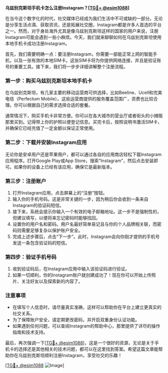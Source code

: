 **乌兹别克斯坦手机卡怎么注册Instagram？[[TG💪+ @esim1088](https://t.me/s/esim1088)]**

在当今这个数字化的时代，社交媒体已经成为我们生活中不可或缺的一部分。无论是分享生活点滴、获取资讯，还是拓展社交圈，Instagram都是许多人首选的平台之一。然而，对于身处海外尤其是像乌兹别克斯坦这样的国家的用户来说，注册Instagram可能会遇到一些小麻烦。今天，我们就来聊聊如何在乌兹别克斯坦使用本地手机卡成功注册Instagram。

首先，我们需要明确一点：要注册Instagram，你需要一部能正常上网的智能手机，以及一张有效的本地SIM卡。这张SIM卡将为你提供网络连接，并且是验证账号的重要工具。接下来，我们将一步步详细讲解整个注册流程。

### 第一步：购买乌兹别克斯坦本地手机卡

在乌兹别克斯坦，有几家主要的移动运营商可供选择，比如Beeline、Ucell和完美电信（Perfectum Mobile）。这些运营商提供的服务覆盖范围广，资费也比较合理。你可以根据自己的需求选择合适的套餐。

通常情况下，购买手机卡非常方便。你可以在各大城市的营业厅或者街头的小摊贩那里买到。记得带上你的护照以便登记信息。买完卡后，按照说明书激活SIM卡，并确保它已经充值了一定金额以保证正常使用。

### 第二步：下载并安装Instagram应用

无论你是安卓用户还是苹果用户，都可以通过各自的应用商店轻松下载Instagram应用程序。打开Google Play或App Store，搜索“Instagram”，然后点击安装即可。如果你的设备上已经有该应用，确保它是最新版本。

### 第三步：注册账户

1. 打开Instagram应用，点击屏幕上的“注册”按钮。
2. 输入你的手机号码。这是非常关键的一步，因为稍后你会收到一条来自Instagram的验证码短信。
3. 接下来，系统会提示你输入一个有效的电子邮箱地址。这一步不是强制性的，但建议填写，以便将来忘记密码时能够找回。
4. 设置你的用户名和密码。用户名最好简单易记且与你的个人品牌相关联，而密码则需要足够复杂以保护账户安全。
5. 完成上述步骤后，点击“下一步”。此时，Instagram会向你刚才提供的手机号发送一条包含验证码的短信。

### 第四步：验证手机号码

1. 收到验证码后，在Instagram应用中输入该验证码进行验证。
2. 如果一切顺利，你的Instagram账户就创建成功了！现在你可以开始上传照片、关注好友以及探索新的内容了。

### 注意事项

- 在填写个人信息时，请尽量真实准确，这样可以帮助你在平台上建立更真实的社交关系。
- 为了保障账户安全，请定期更改密码，并开启双重身份认证功能。
- 如果遇到任何问题，可以查阅Instagram的帮助中心，那里提供了详尽的操作指南和技术支持。

最后，再次强调一下[[TG💪+ @esim1088](https://t.me/s/esim1088)]，这是一个很好的资源，无论是关于手机卡的选择还是其他相关的技术问题，都可以在这里找到答案。希望这篇文章能帮助你在乌兹别克斯坦顺利注册Instagram，享受社交的乐趣！

[[TG💪+ @esim1088](https://t.me/s/esim1088) ![Image](https://i.postimg.cc/4NQfJmqS/Snipaste-2025-05-13-00-14-12.png)]